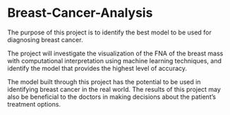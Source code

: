 # Breast-Cancer-Analysis
The purpose of this project is to identify the best model to be used for diagnosing breast cancer.

The project will investigate the visualization of the FNA of the breast mass with computational interpretation using machine learning techniques, and identify the model that provides the highest level of accuracy. 

The model built through this project has the potential to be used in identifying breast cancer in the real world. The results of this project may also be beneficial to the doctors in making decisions about the patient’s treatment options.
